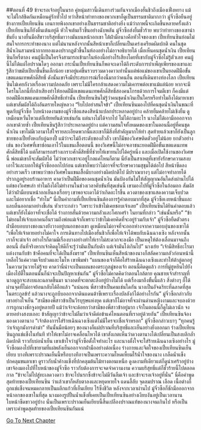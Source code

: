 ##ตอนที่ 49 ข้าจะรอเจ้าอยู่ในนรก
คู่หนุ่มสาวนี้เดินทางร่วมกันจากเมืองฮั่นชิวถึงเมืองเฟิ่งหยาง แม้จะไม่ใกล้ชิดกันเหมือนคู่รักทั่วไป ทว่าสีหน้าท่าทางของพวกเขาก็ดูเป็นธรรมชาติมากกว่า
มู่จิ่วซือยืนอยู่ข้างกายเปี๋ยเทียนซิน เอนกายพิงอกเขาอย่างเป็นธรรมชาติอย่างยิ่ง
แม้ว่าภาพนี้จะเกิดขึ้นหลายครั้งแล้ว เปี๋ยเทียนซินก็ยังตื่นเต้นอยู่ดี หัวใจเต้นเร็วขึ้นอย่างฉับพลัน
มู่จิ่วซือส่งยิ้มชั่วร้าย พบว่าท่าทางของเขาน่าขันยิ่ง นางยื่นมือสีขาวบริสุทธิ์มาวางมันบนหน้าอกเขา
ใต้ฝ่ามือนางคือหัวใจของเขา
เปี๋ยเทียนซินย่อมไม่สนใจการกระทำของนาง แต่ไม่นานหลังจากนั้นสีหน้าเขาก็เปลี่ยนเป็นเคร่งเครียดผิดปกติ
คนในชุดสีน้ำเงินสวมหน้ากากทองแดงปรากฏตัวขึ้นในห้องอย่างไม่อาจอธิบายได้
เมื่อเห็นคนชุดน้ำเงิน เปี๋ยเทียนซินก็หรี่ตาลง
คนผู้นี้เป็นใครจึงสามารถเข้ามาในห้องนี้อย่างไร้เสียงโดยที่เขากับมู่จิ่วซือไม่รู้ตัวเลย
คนผู้นี้ไม่ได้แผ่ไอปราณใดๆ ออกมา กระนั้นเปี๋ยเทียนซินก็พอจะเดาได้ถึงระดับการบำเพ็ญเพียรของเขาและรู้สึกว่าขมับเปียกชื้นขึ้นเล็กน้อย
เขาอยู่แค่ขึ้นรวบรวมดวงดาวเท่านั้นแต่พ่อแม่ของเขาเป็นยอดฝีมือขั้นเขตแดนเทพศักดิ์สิทธิ์ ดังนั้นเขาจึงมีประสบการณ์เรื่องนี้มากว่าคนอื่น
ตอนที่เดินทางท่องโลก เปี๋ยเทียนซินไม่เคยกังวลเรื่องความปลอดภัย เพราะไม่มีใครกล้าแสดงความไม่เคารพต่อเขาแม้แต่น้อย
หากจะมีใครในโลกนี้ที่กล้าเสียงทำให้ยอดฝีมือเขตแดนเทพศักดิ์สิทธิ์สองคนโกรธด้วยการโจมตีเขา ก็คงมีแต่ยอดฝีมือเขตแดนเทพศักดิ์สิทธิ์เท่านั้น
เปี๋ยเทียนซินไม่รู้ว่าคนชุดน้ำเงินเป็นใครหรือทำไมถึงได้มาหาเขา แต่เขาสัมผัสได้ถึงอันตรายใหญ่หลวง
“รีบไปอย่าสนใจข้า”
เปี๋ยเทียนซินมองไปที่คนชุดน้ำเงินในขณะที่พูดกับมู่จิ่วซือ
ใบหน้างดงามของมู่จิ่วซือแสดงสีหน้าแปลกประหลาดอยู่บ้าง คล้ายยิ้มคล้ายไม่เชิงยิ้ม ดูเหมือนหวั่นไหวแต่ก็เย้ยหยันด้วยเช่นกัน
แต่นางไม่ได้จากไป ไม่ได้ถามอะไร นางไม่ได้เอามือออกจากอกเขาด้วยซ้ำ
เปี๋ยเทียนซินรู้สึกว่าประหลาดอยู่บ้าง แต่ความสนใจทั้งหมดของเขาในตอนนี้อยู่ที่คนชุดน้ำเงิน เขาไม่มีเวลามาใส่ใจรายละเอียดพวกนี้และเขาก็มีสิ่งที่สำคัญมากให้ทำ
สุดท้ายแล้วเขาก็ยังเป็นลูกชายของเปี๋ยยั่งหงกับอู๋ฉยงปี้ แม้ว่าจะไม่ถึงระดับของลั่วลั่ว เขาก็มีของวิเศษติดตัวอยู่ไม่น้อย
ยกตัวอย่างเช่น ของวิเศษที่เขาซ่อนเอาไว้ในแขนเสื้อตอนนี้ ของวิเศษนี้ไม่อาจเอาชนะยอดฝีมือขั้นเขตแดนเทพศักดิ์สิทธิ์ได้ แต่ก็สามารถสร้างเกราะศักดิ์สิทธิ์ที่ช่วยให้เขาทนไปได้ครู่หนึ่ง และเมื่อเปิดใช้งานของวิเศษนี้ พ่อแม่เขาก็จะสัมผัสได้ ไม่ว่าพวกเขาจะอยู่ไกลแค่ไหนก็ตาม
นี่ยังเป็นสาเหตุที่เขายังรักษาความสงบเอาไว้และบอกให้มู่จิ่วซือออกไปก่อน
แต่เขาก็พบว่าไม่อาจที่จะรักษาความสุขุมได้ต่อไป สีหน้าซีดลงอย่างรวดเร็ว เขาพบว่าของวิเศษในแขนเสื้อมีบางอย่างผิดปกติไป
มีปราณบางๆ แต่ไม่อาจทำลายได้ปรากฏอยู่รอบร้านอาหาร คาดว่าเป็นฝีมือของคนชุดน้ำเงิน มันป้องกันไม่ให้สัญญาณอันใดส่งผ่านไปได้
แต่ของวิเศษเล่า ทำไมถึงได้ไม่ทำงานในช่วงเวลาคับขันที่สุดเช่นนี้
เขามองไปที่มู่จิ่วซือในอ้อมอก สัมผัสได้ว่าฝ่ามือบนหน้าอกเย็นลงเรื่อยๆ เขาพอจะเดาได้ว่าเกิดอะไรขึ้น ดวงตาของเขาแสดงความเจ็บปวดและไม่อยากเชื่อ
“ทำไม”
นี่เป็นคำถามที่เปี๋ยเทียนซินต้องการรู้คำตอบมากที่สุด
มู่จิ่วซือเงยหน้าขึ้นและแลบลิ้นออกมาอย่างขี้เล่น หัวเราะกล่าว “เพราะว่าเข้าไม่เคยชอบเจ้าเลย”
เปี๋ยเทียนซินได้ยินคำตอบแล้วแต่เขาก็ยังไม่อาจที่จะเชื่อได้ ร่างกายสั่นด้วยความกลัวและโศกเศร้า ในยามที่กล่าว “เช่นนั้นหรือ”
“ข้าไม่ยอมให้เจ้าบอกคนอื่นรวมถึงพ่อแม่เจ้าก็เพราะว่าข้าไม่เคยคิดที่จะอยู่ร่วมกับเจ้า”
มู่จิ่วซือยืดตัวตรง ฝ่ามือบอบบางของนางยังวางอยู่บนอกของเขา ดูเหมือนไม่อาจที่จะออกห่างจากความอบอุ่นของเขาได้
“เพื่อให้เจ้าตายอย่างไม่คาใจ การเดินทางไปเมืองฮั่นชิวก็เพื่อให้เจ้าได้พบกับเฉินฉางเซิง หลังจากนั้นเราก็จะฆ่าเจ้า อย่างไรก็ตามมีเรื่องบางอย่างทำให้เราไม่สะดวกจะลงมือ เป็นเหตุให้ต้องเลื่อนมาจนถึงตอนนี้ อันที่จริงหากเจ้าคิดดูให้ดีก็จะรู้ว่ามันเป็นกับดัก แต่เจ้ามันโง่เกินไป”
นางเย้ย “เจ้ามีสิทธิ์อะไรมาแต่งงานกับข้า ข้าคือคนที่จะได้เป็นสังฆราช”
เปี๋ยเทียนซินเห็นสีหน้าของนางก็สลัดความกลัวก่อนหน้านี้เหลือไว้แค่ความเจ็บปวดและโมโห เขาพึมพำ “แผนของเจ้าก็คือใส่ร้ายเฉินฉางเซิงและทำให้ต้าลู่ตกอยู่ในความวุ่นวายไม่รู้จบ คาดว่านี่น่าจะเป็นแผนของตระกูลมู่ของเจ้า ตอนนี้คิดดูแล้ว การที่มู่ฮูหยินไปยังเมืองไป๋ตี้ในตอนนั้นก็น่าจะเป็นปัญหาเช่นกัน”
มู่จิ่วซือไม่คาดคิดว่าตอนใกล้ตาย คุณชายเจ้าสำราญที่นางดูถูกจะสงบและฉลาดขึ้นมา นางอดที่จะตกตะลึงอยู่บ้างไม่ได้
แต่เรื่องมาถึงขั้นนี้แล้ว สิ่งต่างๆ ก็ได้ผ่านจุดที่ไม่อาจย้อนกลับได้อีกแล้ว
“แน่นอน พี่สาวข้าเป็นคนเช่นใดกัน นางเป็นอัจฉริยะที่ฉลาดที่สุดในตระกูลข้า! แล้วนางจะถูกบีบออกจากดินแดนต้าซีเพราะเรื่องบัลลังก์ได้อย่างไรกัน”
มู่จิ่วซือกล่าวกับเขาอย่างใจเย็น “สามีของพี่สาวข้าเป็นวีรบุรุษแห่งยุค แต่เขาก็ไม่อาจที่จะผ่านด่านหญิงงามและจบลงด้วยการถูกนางชักจูงอยู่หลายปี แม้ว่าเจ้าจะด้อยกว่าสามีของพี่สาวข้าอยู่มาก เจ้าในตอนนี้ก็ดูไม่เลวนัก จงตายอย่างสงบเถอะ ข้าสัญญาว่าข้าจะไม่ลืมว่าเจ้าดีต่อข้าแค่ไหนตอนที่เราอยู่ด้วยกัน”
เปี๋ยเทียนซินจ้องมองดวงตานาง “เจ้าต้องการใส่ร้ายเฉินฉางเซิงแต่ไม่มีใครจะเชื่อเจ้าหรอก”
มู่จิ่วซือกล่าวเบาๆ “ทุกคนรู้ว่าเจ้าถูกมังกรดำฆ่า”
ทันนั้นมือน้อยๆ ของนางก็แผ่ปราณที่บริสุทธิ์และเย็นอย่างยิ่งออกมา
ร่างเปี๋ยเทียนซินถูกแช่แข็งในทันที ทำให้เขาไม่อาจเคลื่อนไหวได้
เขาสังเกตเห็นว่าดวงตานางได้เปลี่ยนเป็นสงบลึกล้ำผิดปกติ ราวกับบ่อน้ำเย็น
เขาเข้าใจว่ามู่จิ่วซือตั้งใจทำอะไร และนางตั้งใจจะใส่ร้ายเฉินฉางเซิงอย่างไร
มู่จิ่วซือมองไปที่เขายามที่แผ่พลังเย็นออกจากฝ่ามืออย่างต่อเนื่อง
ร่างกายและจิตใจของเปี๋ยเทียนซินเย็นเยียบ บางทีเพราะปราณเย็นนี้หรือบางทีอาจเป็นเพราะความโหดเหี้ยมไร้น้ำใจของนาง
เกล็ดน้ำแข็งปกคลุมขนตาเขา ดูราวกับน้ำค้างแข็งที่ปกคลุมต้นไม้ทางตอนเหนือ ดูงดงามทีเดียวแต่ก็ดูน่าเศร้าอยู่บ้าง
เขาจ้องมองไปที่ใบหน้าของมู่จิ่วซือ ราวกับต้องการจะจดจำความงาม ความบริสุทธิ์แต่ก็ชั่วร้ายนี้ไปตลอดกาล
“ข้าจะไม่ไปสู่ทะเลดวงดาว ข้าจะไปนรกซึ่งข้าจะไม่มีวันลืมเจ้า และข้าจะรอเจ้าอยู่ที่นั่น”
นี่คือคำพูดสุดท้ายของเปี๋ยเทียนซิน
ว่าแล้วเขาก็หลับตาลงและหยุดหายใจ
แดนลี้ลับ จุดลมปราณ เลือด เนื้อต่างก็ถูกแช่แข็งจนหมดกลายเป็นผลึกแก้วที่เย็นเยียบ ไร้ซึ่งชีวิต
หลังจากเวลาผ่านไป มู่จิ่วซือก็ชักมือออกจากหน้าอกของเขาในที่สุด
นางมองรูปปั้นน้ำแข็งที่เคยเป็นเปี๋ยเทียนซินอย่างเงียบงันอยู่เป็นเวลานาน ใบหน้าซีดขาวอยู่บ้าง
นั่นเป็นเพราะปราณเย็นเยียบนี้สิ้นเปลืองปราณแท้ของนางจนเกินไป หรือเป็นเพราะคำพูดสุดท้ายของเปี๋ยเทียนซินกันแน่


[Go To Next Chapter]( ./876.md)